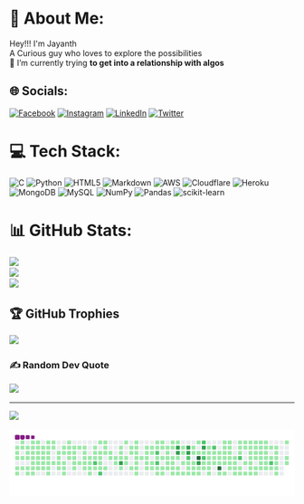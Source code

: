 # 💫 About Me:
Hey!!! I'm Jayanth<br>A Curious guy who loves to explore the possibilities<br>🌱 I’m currently trying **to get into a relationship with algos**


## 🌐 Socials:
[![Facebook](https://img.shields.io/badge/Facebook-%231877F2.svg?logo=Facebook&logoColor=white)](https://facebook.com/jayanthmankavil) [![Instagram](https://img.shields.io/badge/Instagram-%23E4405F.svg?logo=Instagram&logoColor=white)](https://instagram.com/jayanthmankavil) [![LinkedIn](https://img.shields.io/badge/LinkedIn-%230077B5.svg?logo=linkedin&logoColor=white)](https://linkedin.com/in/jayanthmankavil) [![Twitter](https://img.shields.io/badge/Twitter-%231DA1F2.svg?logo=Twitter&logoColor=white)](https://twitter.com/jayanthmankavil) 

# 💻 Tech Stack:
![C](https://img.shields.io/badge/c-%2300599C.svg?style=for-the-badge&logo=c&logoColor=white) ![Python](https://img.shields.io/badge/python-3670A0?style=for-the-badge&logo=python&logoColor=ffdd54) ![HTML5](https://img.shields.io/badge/html5-%23E34F26.svg?style=for-the-badge&logo=html5&logoColor=white) ![Markdown](https://img.shields.io/badge/markdown-%23000000.svg?style=for-the-badge&logo=markdown&logoColor=white) ![AWS](https://img.shields.io/badge/AWS-%23FF9900.svg?style=for-the-badge&logo=amazon-aws&logoColor=white) ![Cloudflare](https://img.shields.io/badge/Cloudflare-F38020?style=for-the-badge&logo=Cloudflare&logoColor=white) ![Heroku](https://img.shields.io/badge/heroku-%23430098.svg?style=for-the-badge&logo=heroku&logoColor=white) ![MongoDB](https://img.shields.io/badge/MongoDB-%234ea94b.svg?style=for-the-badge&logo=mongodb&logoColor=white) ![MySQL](https://img.shields.io/badge/mysql-%2300f.svg?style=for-the-badge&logo=mysql&logoColor=white) ![NumPy](https://img.shields.io/badge/numpy-%23013243.svg?style=for-the-badge&logo=numpy&logoColor=white) ![Pandas](https://img.shields.io/badge/pandas-%23150458.svg?style=for-the-badge&logo=pandas&logoColor=white) ![scikit-learn](https://img.shields.io/badge/scikit--learn-%23F7931E.svg?style=for-the-badge&logo=scikit-learn&logoColor=white)
# 📊 GitHub Stats:
![](https://github-readme-stats.vercel.app/api?username=jayanthmankavil&theme=dark&hide_border=false&include_all_commits=false&count_private=false)<br/>
![](https://github-readme-streak-stats.herokuapp.com/?user=jayanthmankavil&theme=dark&hide_border=false)<br/>
![](https://github-readme-stats.vercel.app/api/top-langs/?username=jayanthmankavil&theme=dark&hide_border=false&include_all_commits=false&count_private=false&layout=compact)

## 🏆 GitHub Trophies
![](https://github-profile-trophy.vercel.app/?username=jayanthmankavil&theme=matrix&no-frame=false&no-bg=true&margin-w=4)

### ✍️ Random Dev Quote
![](https://quotes-github-readme.vercel.app/api?type=horizontal&theme=tokyonight)

---
[![](https://visitcount.itsvg.in/api?id=jayanthmankavil&icon=8&color=4)](https://visitcount.itsvg.in)

![snake gif](https://github.com/jayanthmankavil/jayanthmankavil/blob/output/github-contribution-grid-snake.gif)
<!-- Proudly created with GPRM ( https://gprm.itsvg.in ) -->
